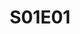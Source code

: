 ---
title: S01E01
crosslinks:
- television
- FLCL
- xkcd
- Sense8
- KeyandPeele
- LegionFX
- TheWire
- veronicamars
- pics
- arresteddevelopment
- netflix
- gravityfalls
- mtvrealworld
- IAmA
- lost
- TheGoodPlace
- glow
- 30ROCK
- fridaynightlights
- ModSupport
---